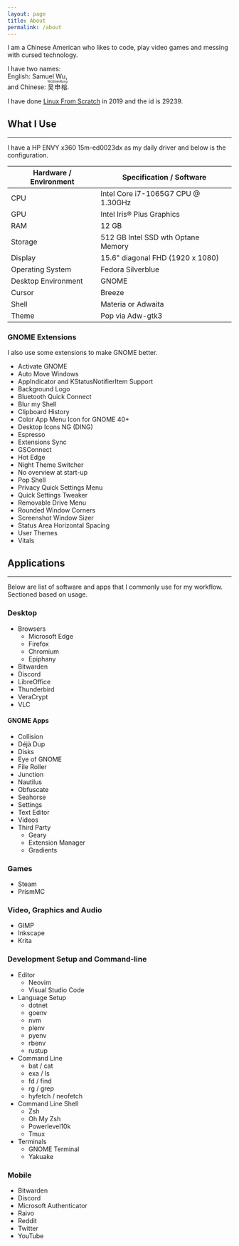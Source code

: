 ```yaml
---
layout: page
title: About
permalink: /about
---
```


I am a Chinese American who likes to code, play video games and messing with
cursed technology.

<!-- markdownlint-disable MD033 -->

I have two names:<br>
English: Samuel Wu,<br>
and Chinese: <ruby>吴申榕<rp>(</rp><rt>WūShēnRóng</rt><rp>)</rp></ruby>.

<!-- markdownlint-restore -->

I have done [Linux From Scratch](https://www.linuxfromscratch.org/) in 2019 and
the id is 29239.

## What I Use

---

I have a HP ENVY x360 15m-ed0023dx as my daily driver and below is the
configuration.

| Hardware / Environment | Specification / Software           |
| ---------------------- | ---------------------------------- |
| CPU                    | Intel Core i7-1065G7 CPU @ 1.30GHz |
| GPU                    | Intel Iris® Plus Graphics          |
| RAM                    | 12 GB                              |
| Storage                | 512 GB Intel SSD wth Optane Memory |
| Display                | 15.6" diagonal FHD (1920 x 1080)   |
| Operating System       | Fedora Silverblue                  |
| Desktop Environment    | GNOME                              |
| Cursor                 | Breeze                             |
| Shell                  | Materia or Adwaita                 |
| Theme                  | Pop via Adw-gtk3                   |

### GNOME Extensions

I also use some extensions to make GNOME better.

- Activate GNOME
- Auto Move Windows
- AppIndicator and KStatusNotifierItem Support
- Background Logo
- Bluetooth Quick Connect
- Blur my Shell
- Clipboard History
- Color App Menu Icon for GNOME 40+
- Desktop Icons NG (DING)
- Espresso
- Extensions Sync
- GSConnect
- Hot Edge
- Night Theme Switcher
- No overview at start-up
- Pop Shell
- Privacy Quick Settings Menu
- Quick Settings Tweaker
- Removable Drive Menu
- Rounded Window Corners
- Screenshot Window Sizer
- Status Area Horizontal Spacing
- User Themes
- Vitals

## Applications

---

Below are list of software and apps that I commonly use for my workflow.
Sectioned based on usage.

### Desktop

- Browsers
  - Microsoft Edge
  - Firefox
  - Chromium
  - Epiphany
- Bitwarden
- Discord
- LibreOffice
- Thunderbird
- VeraCrypt
- VLC

#### GNOME Apps

- Collision
- Déjà Dup
- Disks
- Eye of GNOME
- File Roller
- Junction
- Nautilus
- Obfuscate
- Seahorse
- Settings
- Text Editor
- Videos
- Third Party
  - Geary
  - Extension Manager
  - Gradients

### Games

- Steam
- PrismMC

### Video, Graphics and Audio

- GIMP
- Inkscape
- Krita

### Development Setup and Command-line

- Editor
  - Neovim
  - Visual Studio Code
- Language Setup
  - dotnet
  - goenv
  - nvm
  - plenv
  - pyenv
  - rbenv
  - rustup
- Command Line
  - bat / cat
  - exa / ls
  - fd / find
  - rg / grep
  - hyfetch / neofetch
- Command Line Shell
  - Zsh
  - Oh My Zsh
  - Powerlevel10k
  - Tmux
- Terminals
  - GNOME Terminal
  - Yakuake

### Mobile

- Bitwarden
- Discord
- Microsoft Authenticator
- Raivo
- Reddit
- Twitter
- YouTube
